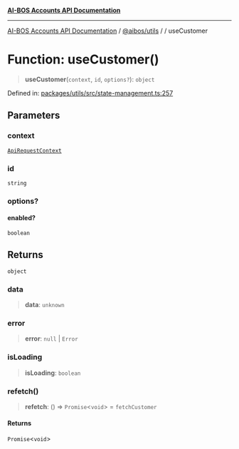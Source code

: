 [**AI-BOS Accounts API Documentation**](../../../README.md)

***

[AI-BOS Accounts API Documentation](../../../README.md) / [@aibos/utils](../README.md) / [](../README.md) / useCustomer

# Function: useCustomer()

> **useCustomer**(`context`, `id`, `options?`): `object`

Defined in: [packages/utils/src/state-management.ts:257](https://github.com/pohlai88/accounts/blob/48103fb36d28b2b9bfb33472b6de2f719773cde9/packages/utils/src/state-management.ts#L257)

## Parameters

### context

[`ApiRequestContext`](../interfaces/ApiRequestContext.md)

### id

`string`

### options?

#### enabled?

`boolean`

## Returns

`object`

### data

> **data**: `unknown`

### error

> **error**: `null` \| `Error`

### isLoading

> **isLoading**: `boolean`

### refetch()

> **refetch**: () => `Promise`\<`void`\> = `fetchCustomer`

#### Returns

`Promise`\<`void`\>
